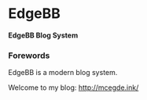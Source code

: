 # EdgeBB

__EdgeBB Blog System__

### Forewords

EdgeBB is a modern blog system.

Welcome to my blog: http://mcegde.ink/